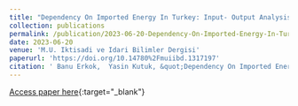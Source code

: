 ```yaml
---
title: "Dependency On Imported Energy In Turkey: Input- Output Analysis"
collection: publications
permalink: /publication/2023-06-20-Dependency-On-Imported-Energy-In-Turkey-Input-Output-Analysis
date: 2023-06-20
venue: 'M.U. Iktisadi ve Idari Bilimler Dergisi'
paperurl: 'https://doi.org/10.14780%2Fmuiibd.1317197'
citation: ' Banu Erkok,  Yasin Kutuk, &quot;Dependency On Imported Energy In Turkey: Input- Output Analysis.&quot; M.U. Iktisadi ve Idari Bilimler Dergisi, 2023.'
---
```

[Access paper here](https://doi.org/10.14780%2Fmuiibd.1317197){:target="_blank"}
